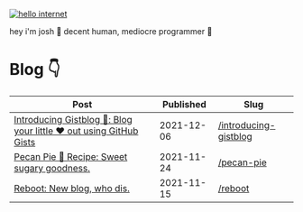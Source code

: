 [![hello internet ](https://pimp-my-readme.webapp.io/pimp-my-readme/sliding-text?emojis=1f4bb&text=hello%2520internet%2520)](https://pimp-my-readme.webapp.io)

hey i'm josh 👋 decent human, mediocre programmer 🐍

# Blog 👇

| Post | Published | Slug |
| ---- | --------- | ---- |
| [ Introducing Gistblog 🎉: Blog your little ❤️ out using GitHub Gists](https://gist.github.com/9a3ee57dd7f380b5d6ce2a17805013c8) | 2021-12-06 | [/introducing-gistblog](http://www.rebukethe.net/introducing-gistblog) |
| [ Pecan Pie 🥧 Recipe: Sweet sugary goodness.](https://gist.github.com/48ca85831a9831f23ad6a553d958b252) | 2021-11-24 | [/pecan-pie](/introducing-gistblog) | [/pecan-pie](http://www.rebukethe.net/pecan-pie) |
| [ Reboot: New blog, who dis. ](https://gist.github.com/01bac7f1080859410555764217866dcb) | 2021-11-15 |  [/reboot](http://www.rebukethe.net/reboot) |
